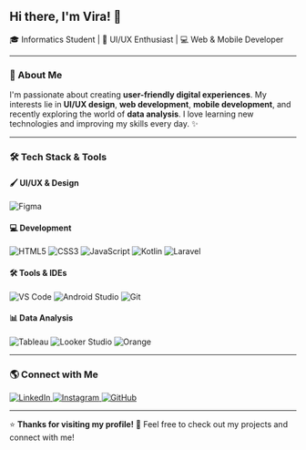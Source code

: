 ## Hi there, I'm **Vira**! 👋  
🎓 Informatics Student | 🎨 UI/UX Enthusiast | 💻 Web & Mobile Developer  

---

### 🚀 About Me
I'm passionate about creating **user-friendly digital experiences**. My interests lie in **UI/UX design**, **web development**, **mobile development**, and recently exploring the world of **data analysis**. I love learning new technologies and improving my skills every day. ✨

---

### 🛠 Tech Stack & Tools

#### 🖌 UI/UX & Design
![Figma](https://img.shields.io/badge/Figma-%23F24E1E.svg?style=for-the-badge&logo=figma&logoColor=white)

#### 💻 Development
![HTML5](https://img.shields.io/badge/HTML5-%23E34F26.svg?style=for-the-badge&logo=html5&logoColor=white)
![CSS3](https://img.shields.io/badge/CSS3-%231572B6.svg?style=for-the-badge&logo=css3&logoColor=white)
![JavaScript](https://img.shields.io/badge/JavaScript-%23F7DF1E.svg?style=for-the-badge&logo=javascript&logoColor=black)
![Kotlin](https://img.shields.io/badge/Kotlin-%230095D5.svg?style=for-the-badge&logo=kotlin&logoColor=white)
![Laravel](https://img.shields.io/badge/Laravel-%23FF2D20.svg?style=for-the-badge&logo=laravel&logoColor=white)

#### 🛠 Tools & IDEs
![VS Code](https://img.shields.io/badge/VS_Code-%23007ACC.svg?style=for-the-badge&logo=visual-studio-code&logoColor=white)
![Android Studio](https://img.shields.io/badge/Android_Studio-%2333CC5A.svg?style=for-the-badge&logo=android-studio&logoColor=white)
![Git](https://img.shields.io/badge/Git-%23F05032.svg?style=for-the-badge&logo=git&logoColor=white)

#### 📊 Data Analysis
![Tableau](https://img.shields.io/badge/Tableau-%23E97627.svg?style=for-the-badge&logo=tableau&logoColor=white)
![Looker Studio](https://img.shields.io/badge/Google_Looker_Studio-%230072C6.svg?style=for-the-badge&logo=google-analytics&logoColor=white)
![Orange](https://img.shields.io/badge/Orange-%23F7921C.svg?style=for-the-badge&logo=orange&logoColor=white)

---

### 🌎 Connect with Me
<p align="left">
  <a href="https://www.linkedin.com/in/virasare" target="_blank">
    <img src="https://img.shields.io/badge/LinkedIn-%230077B5.svg?style=for-the-badge&logo=linkedin&logoColor=white" alt="LinkedIn">
  </a>
  <a href="https://www.instagram.com/vira_sare" target="_blank">
    <img src="https://img.shields.io/badge/Instagram-%23E4405F.svg?style=for-the-badge&logo=instagram&logoColor=white" alt="Instagram">
  </a>
  <a href="https://github.com/virasare" target="_blank">
    <img src="https://img.shields.io/badge/GitHub-%23121011.svg?style=for-the-badge&logo=github&logoColor=white" alt="GitHub">
  </a>
</p>

---

⭐ **Thanks for visiting my profile!** 🚀 Feel free to check out my projects and connect with me!
